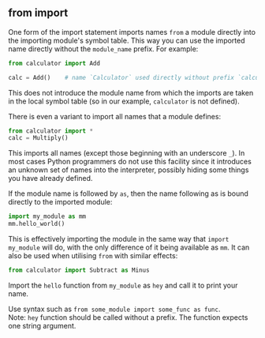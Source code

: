## from import

One form of the import statement imports names `from` a module directly into the 
importing module's symbol table. This way you can use the imported name directly 
without the `module_name` prefix.  For example:

```python
from calculator import Add

calc = Add()    # name `Calculator` used directly without prefix `calculator`
```

This does not introduce the module name from which the imports are taken in the 
local symbol table (so in our example, `calculator` is not defined).

There is even a variant to import all names that a module defines:
```python
from calculator import *
calc = Multiply()
```
This imports all names (except those beginning with an underscore `_`). 
In most cases Python programmers do not use this facility since it introduces 
an unknown set of names into the interpreter, possibly hiding some things 
you have already defined.

If the module name is followed by `as`, then the name following as is bound 
directly to the imported module:

```python
import my_module as mm
mm.hello_world()
```
This is effectively importing the module in the same way that `import my_module` will 
do, with the only difference of it being available as `mm`. It can also be used 
when utilising `from` with similar effects:

```python
from calculator import Subtract as Minus
```

Import the `hello` function from `my_module` as `hey` and call it to print your name.

<div class='hint'>Use syntax such as <code>from some_module import some_func as func</code>.</div>
<div class="hint">Note: <code>hey</code> function should be called without a prefix. The function expects
one string argument.</div>
